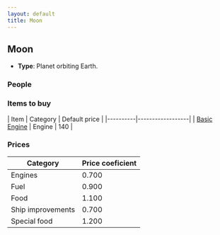 ```yaml
---
layout: default
title: Moon
---
```


## Moon
* **Type**: Planet orbiting Earth.
### People
### Items to buy
| Item | Category | Default price |
|----------|------------------|
| [Basic Engine](/items/Basic_Engine) | Engine | 140 |
### Prices
| Category | Price coeficient |
|----------|------------------|
| Engines | 0.700 |
| Fuel | 0.900 |
| Food | 1.100 |
| Ship improvements | 0.700 |
| Special food | 1.200 |
